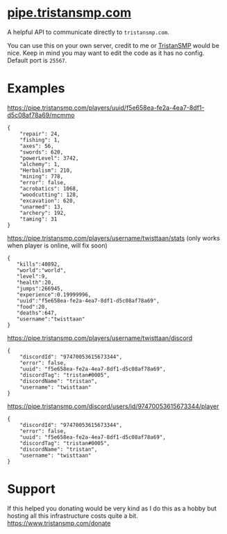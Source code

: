 # [pipe.tristansmp.com](https://pipe.tristansmp.com)

A helpful API to communicate directly to `tristansmp.com`.

You can use this on your own server, credit to me or [TristanSMP](https://tristansmp.com) would be nice. Keep in mind you may want to edit the code as it has no config. Default port is `25567`.

# Examples

https://pipe.tristansmp.com/players/uuid/f5e658ea-fe2a-4ea7-8df1-d5c08af78a69/mcmmo

```
{
	"repair": 24,
	"fishing": 1,
	"axes": 56,
	"swords": 620,
	"powerLevel": 3742,
	"alchemy": 1,
	"Herbalism": 210,
	"mining": 778,
	"error": false,
	"acrobatics": 1068,
	"woodcutting": 128,
	"excavation": 620,
	"unarmed": 13,
	"archery": 192,
	"taming": 31
}
```

https://pipe.tristansmp.com/players/username/twisttaan/stats (only works when player is online, will fix soon)

```
{
   "kills":40892,
   "world":"world",
   "level":9,
   "health":20,
   "jumps":266945,
   "experience":0.19999996,
   "uuid":"f5e658ea-fe2a-4ea7-8df1-d5c08af78a69",
   "food":20,
   "deaths":647,
   "username":"twisttaan"
}
```

https://pipe.tristansmp.com/players/username/twisttaan/discord

```
{
	"discordId": "97470053615673344",
	"error": false,
	"uuid": "f5e658ea-fe2a-4ea7-8df1-d5c08af78a69",
	"discordTag": "tristan#0005",
	"discordName": "tristan",
	"username": "twisttaan"
}
```

https://pipe.tristansmp.com/discord/users/id/97470053615673344/player

```
{
	"discordId": "97470053615673344",
	"error": false,
	"uuid": "f5e658ea-fe2a-4ea7-8df1-d5c08af78a69",
	"discordTag": "tristan#0005",
	"discordName": "tristan",
	"username": "twisttaan"
}
```

# Support

If this helped you donating would be very kind as I do this as a hobby but hosting all this infrastructure costs quite a bit.
https://www.tristansmp.com/donate
